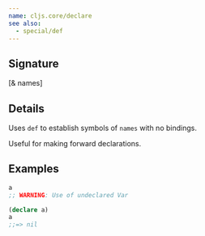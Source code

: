 ```yaml
---
name: cljs.core/declare
see also:
  - special/def
---
```


## Signature
[& names]


## Details

Uses `def` to establish symbols of `names` with no bindings.

Useful for making forward declarations.


## Examples

```clj
a
;; WARNING: Use of undeclared Var

(declare a)
a
;;=> nil
```

